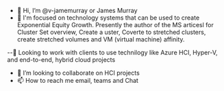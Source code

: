 - 👋 Hi, I’m @v-jamemurray or James Murray
- 👀 I'm focused on technology systems that can be used to create Exponential Equity Growth.  Presently the author of the MS articesl for Cluster Set overview, Create a uster, Coverte to stretched clusters, create stretched volumes and VM (virtual machine) affinity.

--🌱 Looking to work with clients to use technilogy like Azure HCI, Hyper-V, and end-to-end, hybrid cloud projects  
- 💞️ I’m looking to collaborate on HCI projects
- 📫 How to reach me email, teams and Chat

<!---
v-jamemurray/v-jamemurray is a ✨ special ✨ repository because its `README.md` (this file) appears on your GitHub profile.
You can click the Preview link to take a look at your changes.
--->
